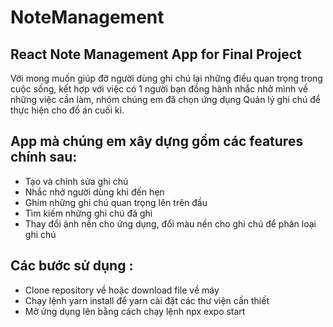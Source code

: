 # NoteManagement
## React Note Management App for Final Project

Với mong muốn giúp đỡ người dùng ghi chú lại những điều quan trọng trong cuộc sống, kết hợp với việc có 1 người bạn đồng hành nhắc nhở mình về những việc cần làm,
nhóm chúng em đã chọn ứng dụng Quản lý ghi chú để thực hiện cho đồ án cuối kì. 

## App mà chúng em xây dựng gồm các features chính sau:
- Tạo và chỉnh sửa ghi chú
- Nhắc nhở người dùng khi đến hẹn
- Ghim những ghi chú quan trọng lên trên đầu
- Tìm kiếm những ghi chú đã ghi
- Thay đổi ảnh nền cho ứng dụng, đổi màu nền cho ghi chú để phân loại ghi chú

## Các bước sử dụng :
- Clone repository về hoặc download file về máy
- Chạy lệnh yarn install để yarn cài đặt các thư viện cần thiết
- Mở ứng dụng lên bằng cách chạy lệnh npx expo start

